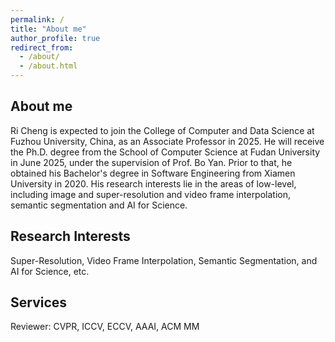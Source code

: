 ```yaml
---
permalink: /
title: "About me"
author_profile: true
redirect_from: 
  - /about/
  - /about.html
---
```


## About me

Ri Cheng is expected to join the College of Computer and Data Science at Fuzhou University, China, as an Associate Professor in 2025. He will receive the Ph.D. degree from the School of Computer Science at Fudan University in June 2025, under the supervision of Prof. Bo Yan. Prior to that, he obtained his Bachelor's degree in Software Engineering from Xiamen University in 2020. His research interests lie in the areas of low-level, including image and super-resolution and video frame interpolation, semantic segmentation and AI for Science.

## Research Interests
Super-Resolution, Video Frame Interpolation, Semantic Segmentation, and AI for Science, etc.

## Services
Reviewer: CVPR, ICCV, ECCV, AAAI, ACM MM
